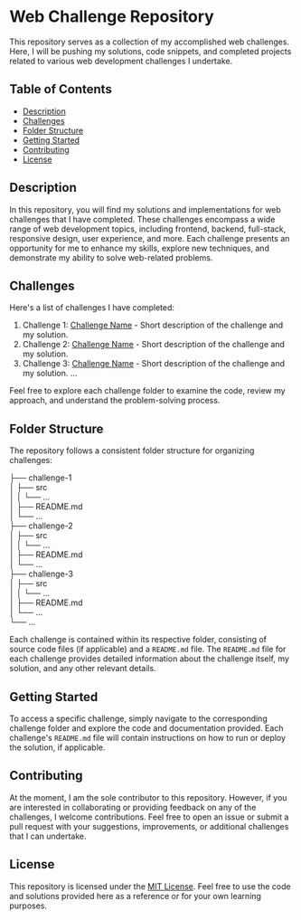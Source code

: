 # Web Challenge Repository

This repository serves as a collection of my accomplished web challenges. Here, I will be pushing my solutions, code snippets, and completed projects related to various web development challenges I undertake.

## Table of Contents

- [Description](#description)
- [Challenges](#challenges)
- [Folder Structure](#folder-structure)
- [Getting Started](#getting-started)
- [Contributing](#contributing)
- [License](#license)

## Description

In this repository, you will find my solutions and implementations for web challenges that I have completed. These challenges encompass a wide range of web development topics, including frontend, backend, full-stack, responsive design, user experience, and more. Each challenge presents an opportunity for me to enhance my skills, explore new techniques, and demonstrate my ability to solve web-related problems.

## Challenges

Here's a list of challenges I have completed:

1. Challenge 1: [Challenge Name](link-to-challenge) - Short description of the challenge and my solution.
2. Challenge 2: [Challenge Name](link-to-challenge) - Short description of the challenge and my solution.
3. Challenge 3: [Challenge Name](link-to-challenge) - Short description of the challenge and my solution.
   ...

Feel free to explore each challenge folder to examine the code, review my approach, and understand the problem-solving process.

## Folder Structure

The repository follows a consistent folder structure for organizing challenges:

├── challenge-1  
│ ├── src  
│ │ └── ...  
│ ├── README.md  
│ └── ...  
├── challenge-2  
│ ├── src  
│ │ └── ...  
│ ├── README.md  
│ └── ...  
├── challenge-3  
│ ├── src  
│ │ └── ...  
│ ├── README.md  
│ └── ...  
└── ...  


Each challenge is contained within its respective folder, consisting of source code files (if applicable) and a `README.md` file. The `README.md` file for each challenge provides detailed information about the challenge itself, my solution, and any other relevant details.

## Getting Started

To access a specific challenge, simply navigate to the corresponding challenge folder and explore the code and documentation provided. Each challenge's `README.md` file will contain instructions on how to run or deploy the solution, if applicable.

## Contributing

At the moment, I am the sole contributor to this repository. However, if you are interested in collaborating or providing feedback on any of the challenges, I welcome contributions. Feel free to open an issue or submit a pull request with your suggestions, improvements, or additional challenges that I can undertake.

## License

This repository is licensed under the [MIT License](LICENSE). Feel free to use the code and solutions provided here as a reference or for your own learning purposes.
